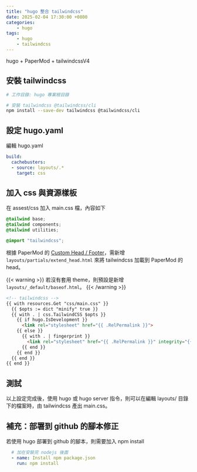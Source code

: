 ```yaml
---
title: "hugo 整合 tailwindcss"
date: 2025-02-04 17:30:00 +0800
categories: 
    - hugo
tags:
    - hugo
    - tailwindcss
---
```


hugo + PaperMod + tailwindcssV4

## 安裝 tailwindcss

```bash
# 工作目錄: hugo 專案根目錄

# 安裝 tailwindcss @tailwindcss/cli
npm install --save-dev tailwindcss @tailwindcss/cli
```

## 設定 hugo.yaml

編輯 hugo.yaml

```yaml
build:
  cachebusters:
  - source: layouts/.*
    target: css
```

## 加入 css 與資源樣板

在 assest/css 加入 main.css 檔，內容如下

```css
@tailwind base;
@tailwind components;
@tailwind utilities;

@import "tailwindcss";
```

根據 PaperMod 的 [Custom Head / Footer](https://github.com/adityatelange/hugo-PaperMod/wiki/FAQs#custom-head--footer)，需新增 `layouts/partials/extend_head.html` 來將 tailwindcss 加載到 PaperMod 的 head。

{{< warning >}}
若沒有套用 theme，則預設是新增 `layouts/_default/baseof.html`。
{{< /warning >}}

```html
<!-- tailwindcss -->
{{ with resources.Get "css/main.css" }}
  {{ $opts := dict "minify" true }}
  {{ with . | css.TailwindCSS $opts }}
    {{ if hugo.IsDevelopment }}
      <link rel="stylesheet" href="{{ .RelPermalink }}">
    {{ else }}
      {{ with . | fingerprint }}
        <link rel="stylesheet" href="{{ .RelPermalink }}" integrity="{{ .Data.Integrity }}" crossorigin="anonymous">
      {{ end }}
    {{ end }}
  {{ end }}
{{ end }}
```

## 測試

以上設定完成後，使用 hugo 或 hugo server 指令，則可以在編輯 layouts/ 目錄下的檔案時，由 tailwindcss 產出 main.css。

## 補充：部署到 github 的腳本修正

若使用 hugo 部署到 github 的腳本，則需要加入 npm install

```yaml
  # 加在安裝完 nodejs 後面
  - name: Install npm package.json
    run: npm install
```
